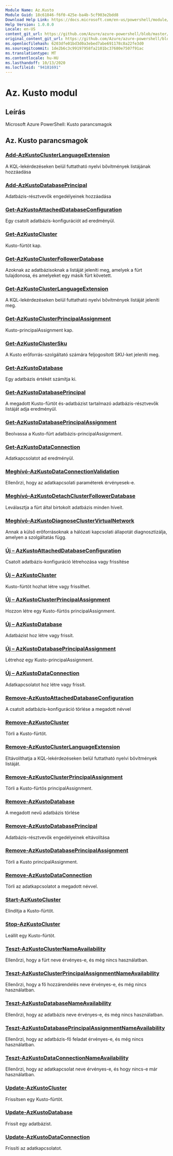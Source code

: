 ```yaml
---
Module Name: Az.Kusto
Module Guid: 18c61846-f6f0-425e-ba4b-5cf903e2bdd8
Download Help Link: https://docs.microsoft.com/en-us/powershell/module/az.kusto
Help Version: 1.0.0.0
Locale: en-US
content_git_url: https://github.com/Azure/azure-powershell/blob/master/src/Kusto/help/Az.Kusto.md
original_content_git_url: https://github.com/Azure/azure-powershell/blob/master/src/Kusto/help/Az.Kusto.md
ms.openlocfilehash: 6203dfe01bd3d0a3ebed7abe691178c8a22fe3d0
ms.sourcegitcommit: 1de2b6c3c99197958fa2101bc37680e7507f91ac
ms.translationtype: MT
ms.contentlocale: hu-HU
ms.lasthandoff: 10/13/2020
ms.locfileid: "94181691"
---
```

# Az. Kusto modul
## Leírás
Microsoft Azure PowerShell: Kusto parancsmagok

## Az. Kusto parancsmagok
### [Add-AzKustoClusterLanguageExtension](Add-AzKustoClusterLanguageExtension.md)
A KQL-lekérdezéseken belül futtatható nyelvi bővítmények listájának hozzáadása

### [Add-AzKustoDatabasePrincipal](Add-AzKustoDatabasePrincipal.md)
Adatbázis-résztvevők engedélyeinek hozzáadása

### [Get-AzKustoAttachedDatabaseConfiguration](Get-AzKustoAttachedDatabaseConfiguration.md)
Egy csatolt adatbázis-konfigurációt ad eredményül.

### [Get-AzKustoCluster](Get-AzKustoCluster.md)
Kusto-fürtöt kap.

### [Get-AzKustoClusterFollowerDatabase](Get-AzKustoClusterFollowerDatabase.md)
Azoknak az adatbázisoknak a listáját jeleníti meg, amelyek a fürt tulajdonosa, és amelyeket egy másik fürt követett.

### [Get-AzKustoClusterLanguageExtension](Get-AzKustoClusterLanguageExtension.md)
A KQL-lekérdezéseken belül futtatható nyelvi bővítmények listáját jeleníti meg.

### [Get-AzKustoClusterPrincipalAssignment](Get-AzKustoClusterPrincipalAssignment.md)
Kusto-principalAssignment kap.

### [Get-AzKustoClusterSku](Get-AzKustoClusterSku.md)
A Kusto erőforrás-szolgáltató számára feljogosított SKU-ket jeleníti meg.

### [Get-AzKustoDatabase](Get-AzKustoDatabase.md)
Egy adatbázis értékét számítja ki.

### [Get-AzKustoDatabasePrincipal](Get-AzKustoDatabasePrincipal.md)
A megadott Kusto-fürtöt és-adatbázist tartalmazó adatbázis-résztvevők listáját adja eredményül.

### [Get-AzKustoDatabasePrincipalAssignment](Get-AzKustoDatabasePrincipalAssignment.md)
Beolvassa a Kusto-fürt adatbázis-principalAssignment.

### [Get-AzKustoDataConnection](Get-AzKustoDataConnection.md)
Adatkapcsolatot ad eredményül.

### [Meghívó-AzKustoDataConnectionValidation](Invoke-AzKustoDataConnectionValidation.md)
Ellenőrzi, hogy az adatkapcsolati paraméterek érvényesek-e.

### [Meghívó-AzKustoDetachClusterFollowerDatabase](Invoke-AzKustoDetachClusterFollowerDatabase.md)
Leválasztja a fürt által birtokolt adatbázis minden híveit.

### [Meghívó-AzKustoDiagnoseClusterVirtualNetwork](Invoke-AzKustoDiagnoseClusterVirtualNetwork.md)
Annak a külső erőforrásoknak a hálózati kapcsolati állapotát diagnosztizálja, amelyen a szolgáltatás függ.

### [Új – AzKustoAttachedDatabaseConfiguration](New-AzKustoAttachedDatabaseConfiguration.md)
Csatolt adatbázis-konfiguráció létrehozása vagy frissítése

### [Új – AzKustoCluster](New-AzKustoCluster.md)
Kusto-fürtöt hozhat létre vagy frissíthet.

### [Új – AzKustoClusterPrincipalAssignment](New-AzKustoClusterPrincipalAssignment.md)
Hozzon létre egy Kusto-fürtös principalAssignment.

### [Új – AzKustoDatabase](New-AzKustoDatabase.md)
Adatbázist hoz létre vagy frissít.

### [Új – AzKustoDatabasePrincipalAssignment](New-AzKustoDatabasePrincipalAssignment.md)
Létrehoz egy Kusto-principalAssignment.

### [Új – AzKustoDataConnection](New-AzKustoDataConnection.md)
Adatkapcsolatot hoz létre vagy frissít.

### [Remove-AzKustoAttachedDatabaseConfiguration](Remove-AzKustoAttachedDatabaseConfiguration.md)
A csatolt adatbázis-konfiguráció törlése a megadott névvel

### [Remove-AzKustoCluster](Remove-AzKustoCluster.md)
Törli a Kusto-fürtöt.

### [Remove-AzKustoClusterLanguageExtension](Remove-AzKustoClusterLanguageExtension.md)
Eltávolíthatja a KQL-lekérdezéseken belül futtatható nyelvi bővítmények listáját.

### [Remove-AzKustoClusterPrincipalAssignment](Remove-AzKustoClusterPrincipalAssignment.md)
Törli a Kusto-fürtös principalAssignment.

### [Remove-AzKustoDatabase](Remove-AzKustoDatabase.md)
A megadott nevű adatbázis törlése

### [Remove-AzKustoDatabasePrincipal](Remove-AzKustoDatabasePrincipal.md)
Adatbázis-résztvevők engedélyeinek eltávolítása

### [Remove-AzKustoDatabasePrincipalAssignment](Remove-AzKustoDatabasePrincipalAssignment.md)
Törli a Kusto principalAssignment.

### [Remove-AzKustoDataConnection](Remove-AzKustoDataConnection.md)
Törli az adatkapcsolatot a megadott névvel.

### [Start-AzKustoCluster](Start-AzKustoCluster.md)
Elindítja a Kusto-fürtöt.

### [Stop-AzKustoCluster](Stop-AzKustoCluster.md)
Leállít egy Kusto-fürtöt.

### [Teszt-AzKustoClusterNameAvailability](Test-AzKustoClusterNameAvailability.md)
Ellenőrzi, hogy a fürt neve érvényes-e, és még nincs használatban.

### [Teszt-AzKustoClusterPrincipalAssignmentNameAvailability](Test-AzKustoClusterPrincipalAssignmentNameAvailability.md)
Ellenőrzi, hogy a fő hozzárendelés neve érvényes-e, és még nincs használatban.

### [Teszt-AzKustoDatabaseNameAvailability](Test-AzKustoDatabaseNameAvailability.md)
Ellenőrzi, hogy az adatbázis neve érvényes-e, és még nincs használatban.

### [Teszt-AzKustoDatabasePrincipalAssignmentNameAvailability](Test-AzKustoDatabasePrincipalAssignmentNameAvailability.md)
Ellenőrzi, hogy az adatbázis-fő feladat érvényes-e, és még nincs használatban.

### [Teszt-AzKustoDataConnectionNameAvailability](Test-AzKustoDataConnectionNameAvailability.md)
Ellenőrzi, hogy az adatkapcsolat neve érvényes-e, és hogy nincs-e már használatban.

### [Update-AzKustoCluster](Update-AzKustoCluster.md)
Frissítsen egy Kusto-fürtöt.

### [Update-AzKustoDatabase](Update-AzKustoDatabase.md)
Frissít egy adatbázist.

### [Update-AzKustoDataConnection](Update-AzKustoDataConnection.md)
Frissíti az adatkapcsolatot.

